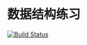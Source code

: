 # 数据结构练习

[![Build Status](https://www.travis-ci.com/lanhuai/data-structure-java.svg?branch=master)](https://www.travis-ci.com/lanhuai/data-structure-java)
